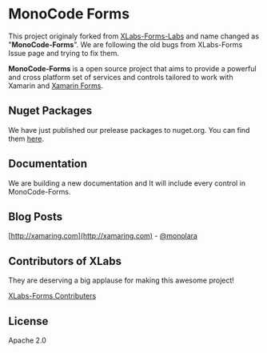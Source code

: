 ﻿**MonoCode Forms** 
=====================
This project originaly forked from [XLabs-Forms-Labs](https://github.com/XLabs/Xamarin-Forms-Labs) and name changed as "**MonoCode-Forms**". We are following the old bugs from XLabs-Forms Issue page and trying to fix them.  

**MonoCode-Forms** is a open source project that aims to provide a powerful and cross platform set of services and controls tailored to work with Xamarin and [Xamarin Forms](http://xamarin.com/forms).

Nuget Packages
--------------
We have just published our prelease packages to nuget.org. You can find them [here](https://www.nuget.org/packages?q=MonoCode).

Documentation
-------------
We are building a new documentation and It will include every control in MonoCode-Forms.

Blog Posts
----------
[http://xamaring.com](http://xamaring.com) - [@monolara](https://github.com/monolara)

Contributors of XLabs
---------------------
They are deserving a big applause for making this awesome project!

[XLabs-Forms Contributers](https://github.com/XLabs/Xamarin-Forms-Labs/graphs/contributors)

License
-------
Apache 2.0
